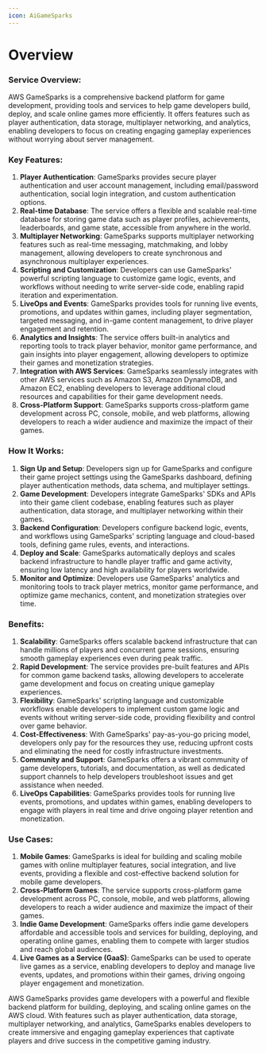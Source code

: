 ```yaml
---
icon: AiGameSparks
---
```

# Overview

### Service Overview:

AWS GameSparks is a comprehensive backend platform for game development, providing tools and services to help game developers build, deploy, and scale online games more efficiently. It offers features such as player authentication, data storage, multiplayer networking, and analytics, enabling developers to focus on creating engaging gameplay experiences without worrying about server management.

### Key Features:

1. **Player Authentication**: GameSparks provides secure player authentication and user account management, including email/password authentication, social login integration, and custom authentication options.
2. **Real-time Database**: The service offers a flexible and scalable real-time database for storing game data such as player profiles, achievements, leaderboards, and game state, accessible from anywhere in the world.
3. **Multiplayer Networking**: GameSparks supports multiplayer networking features such as real-time messaging, matchmaking, and lobby management, allowing developers to create synchronous and asynchronous multiplayer experiences.
4. **Scripting and Customization**: Developers can use GameSparks' powerful scripting language to customize game logic, events, and workflows without needing to write server-side code, enabling rapid iteration and experimentation.
5. **LiveOps and Events**: GameSparks provides tools for running live events, promotions, and updates within games, including player segmentation, targeted messaging, and in-game content management, to drive player engagement and retention.
6. **Analytics and Insights**: The service offers built-in analytics and reporting tools to track player behavior, monitor game performance, and gain insights into player engagement, allowing developers to optimize their games and monetization strategies.
7. **Integration with AWS Services**: GameSparks seamlessly integrates with other AWS services such as Amazon S3, Amazon DynamoDB, and Amazon EC2, enabling developers to leverage additional cloud resources and capabilities for their game development needs.
8. **Cross-Platform Support**: GameSparks supports cross-platform game development across PC, console, mobile, and web platforms, allowing developers to reach a wider audience and maximize the impact of their games.

### How It Works:

1. **Sign Up and Setup**: Developers sign up for GameSparks and configure their game project settings using the GameSparks dashboard, defining player authentication methods, data schema, and multiplayer settings.
2. **Game Development**: Developers integrate GameSparks' SDKs and APIs into their game client codebase, enabling features such as player authentication, data storage, and multiplayer networking within their games.
3. **Backend Configuration**: Developers configure backend logic, events, and workflows using GameSparks' scripting language and cloud-based tools, defining game rules, events, and interactions.
4. **Deploy and Scale**: GameSparks automatically deploys and scales backend infrastructure to handle player traffic and game activity, ensuring low latency and high availability for players worldwide.
5. **Monitor and Optimize**: Developers use GameSparks' analytics and monitoring tools to track player metrics, monitor game performance, and optimize game mechanics, content, and monetization strategies over time.

### Benefits:

1. **Scalability**: GameSparks offers scalable backend infrastructure that can handle millions of players and concurrent game sessions, ensuring smooth gameplay experiences even during peak traffic.
2. **Rapid Development**: The service provides pre-built features and APIs for common game backend tasks, allowing developers to accelerate game development and focus on creating unique gameplay experiences.
3. **Flexibility**: GameSparks' scripting language and customizable workflows enable developers to implement custom game logic and events without writing server-side code, providing flexibility and control over game behavior.
4. **Cost-Effectiveness**: With GameSparks' pay-as-you-go pricing model, developers only pay for the resources they use, reducing upfront costs and eliminating the need for costly infrastructure investments.
5. **Community and Support**: GameSparks offers a vibrant community of game developers, tutorials, and documentation, as well as dedicated support channels to help developers troubleshoot issues and get assistance when needed.
6. **LiveOps Capabilities**: GameSparks provides tools for running live events, promotions, and updates within games, enabling developers to engage with players in real time and drive ongoing player retention and monetization.

### Use Cases:

1. **Mobile Games**: GameSparks is ideal for building and scaling mobile games with online multiplayer features, social integration, and live events, providing a flexible and cost-effective backend solution for mobile game developers.
2. **Cross-Platform Games**: The service supports cross-platform game development across PC, console, mobile, and web platforms, allowing developers to reach a wider audience and maximize the impact of their games.
3. **Indie Game Development**: GameSparks offers indie game developers affordable and accessible tools and services for building, deploying, and operating online games, enabling them to compete with larger studios and reach global audiences.
4. **Live Games as a Service (GaaS)**: GameSparks can be used to operate live games as a service, enabling developers to deploy and manage live events, updates, and promotions within their games, driving ongoing player engagement and monetization.

AWS GameSparks provides game developers with a powerful and flexible backend platform for building, deploying, and scaling online games on the AWS cloud. With features such as player authentication, data storage, multiplayer networking, and analytics, GameSparks enables developers to create immersive and engaging gameplay experiences that captivate players and drive success in the competitive gaming industry.
